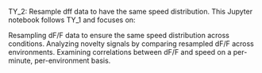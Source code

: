 TY_2: Resample dff data to have the same speed distribution.
This Jupyter notebook follows TY_1 and focuses on:

Resampling dF/F data to ensure the same speed distribution across conditions.
Analyzing novelty signals by comparing resampled dF/F across environments.
Examining correlations between dF/F and speed on a per-minute, per-environment basis.
